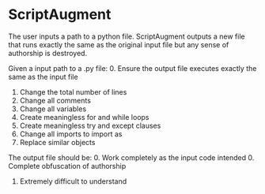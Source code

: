 # ScriptAugment
The user inputs a path to a python file. ScriptAugment outputs a new file that runs exactly the same as the original input file but any sense of authorship is destroyed.

Given a input path to a .py file:
0. Ensure the output file executes exactly the same as the input file
1. Change the total number of lines
2. Change all comments
3. Change all variables
4. Create meaningless for and while loops
5. Create meaningless try and except clauses
6. Change all imports to import as 
7. Replace similar objects

The output file should be:
0. Work completely as the input code intended
0. Complete obfuscation of authorship
1. Extremely difficult to understand 
